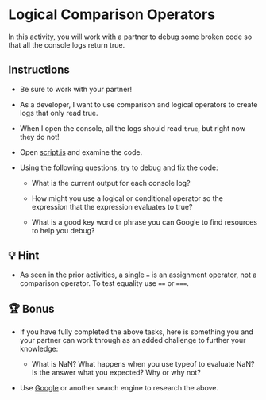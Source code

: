 # Logical Comparison Operators 

In this activity, you will work with a partner to debug some broken code so that all the console logs return true. 

## Instructions

* Be sure to work with your partner!

* As a developer, I want to use comparison and logical operators to create logs that only read true. 

* When I open the console, all the logs should read `true`, but right now they do not!

* Open [script.js](08-Stu_Logical-Comparision-Operators/Unsolved/script.js) and examine the code.

* Using the following questions, try to debug and fix the code:
  
  * What is the current output for each console log?
  
  * How might you use a logical or conditional operator so the expression that the expression evaluates to true? 
  
  * What is a good key word or phrase you can Google to find resources to help you debug?

## 💡 Hint

* As seen in the prior activities, a single `=` is an assignment operator, not a comparison operator. To test equality use `==` or `===`.

## 🏆 Bonus

* If you have fully completed the above tasks, here is something you and your partner can work through as an added challenge to further your knowledge:

  * What is NaN? What happens when you use typeof to evaluate NaN? Is the answer what you expected? Why or why not?

* Use [Google](https://www.google.com) or another search engine to research the above.

